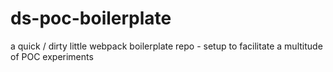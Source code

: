 # ds-poc-boilerplate
a quick / dirty little webpack boilerplate repo - setup to facilitate a multitude of POC experiments
